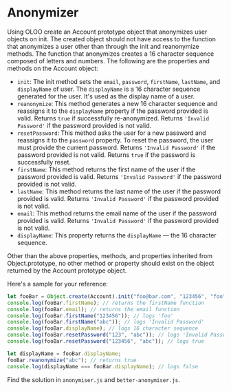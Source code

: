# Anonymizer

Using OLOO create an Account prototype object that anonymizes user objects on init. The created object should not have access to the function that anonymizes a user other than through the init and reanonymize methods. The function that anonymizes creates a 16 character sequence composed of letters and numbers. The following are the properties and methods on the Account object:

- `init`: The init method sets the `email`, `password`, `firstName`, `lastName`, and `displayName` of user. The `displayName` is a 16 character sequence generated for the user. It's used as the display name of a user.
- `reanonymize`: This method generates a new 16 character sequence and reassigns it to the `displayName` property if the password provided is valid. Returns `true` if successfully re-anonymized. Returns `'Invalid Password'` if the password provided is not valid.
- `resetPassword`: This method asks the user for a new password and reassigns it to the `password` property. To reset the password, the user must provide the current password. Returns `'Invalid Password'` if the password provided is not valid. Returns `true` if the password is successfully reset.
- `firstName`: This method returns the first name of the user if the password provided is valid. Returns `'Invalid Password'` if the password provided is not valid.
- `lastName`: This method returns the last name of the user if the password provided is valid. Returns `'Invalid Password'` if the password provided is not valid.
- `email`: This method returns the email name of the user if the password provided is valid. Returns `'Invalid Password'` if the password provided is not valid.
- `displayName`: This property returns the `displayName` — the 16 character sequence.

Other than the above properties, methods, and properties inherited from Object.prototype, no other method or property should exist on the object returned by the Account prototype object.

Here's a sample for your reference:

```javascript
let fooBar = Object.create(Account).init("foo@bar.com", "123456", "foo", "bar");
console.log(fooBar.firstName); // returns the firstName function
console.log(fooBar.email); // returns the email function
console.log(fooBar.firstName("123456")); // logs 'foo'
console.log(fooBar.firstName("abc")); // logs 'Invalid Password'
console.log(fooBar.displayName); // logs 16 character sequence
console.log(fooBar.resetPassword("123", "abc")); // logs 'Invalid Password';
console.log(fooBar.resetPassword("123456", "abc")); // logs true

let displayName = fooBar.displayName;
fooBar.reanonymize("abc"); // returns true
console.log(displayName === fooBar.displayName); // logs false
```

Find the solution in `anonymiser.js` and `better-anonymiser.js`.
